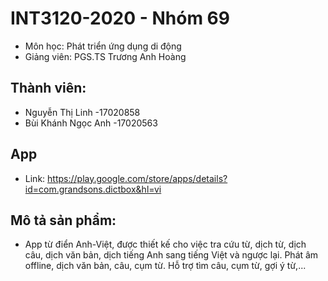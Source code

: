 # INT3120-2020 - Nhóm 69
* Môn học: Phát triển ứng dụng di động
* Giảng viên: PGS.TS Trương Anh Hoàng
## Thành viên:
  * Nguyễn Thị Linh       -17020858
  * Bùi Khánh Ngọc Anh    -17020563
## App
* Link: https://play.google.com/store/apps/details?id=com.grandsons.dictbox&hl=vi
## Mô tả sản phẩm:
  * App từ điển Anh-Việt, được thiết kế cho việc tra cứu từ, dịch từ, dịch câu, dịch văn bản, dịch tiếng Anh sang tiếng Việt và ngược lại. Phát âm offline, dịch văn bản, câu, cụm từ.
Hỗ trợ tìm câu, cụm từ, gợi ý từ,...
